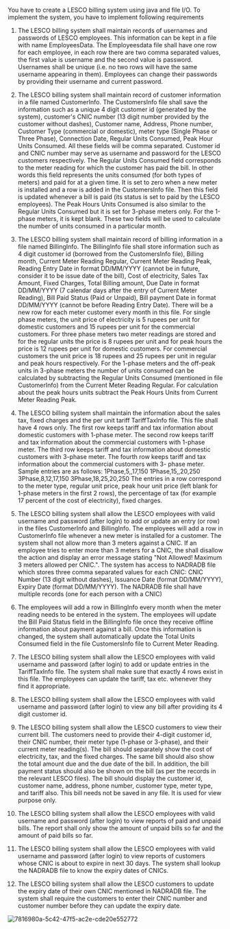 You have to create a LESCO billing system using java and file I/O. To implement the system, you have to
implement following requirements


1. The LESCO billing system shall maintain records of usernames and passwords of LESCO
employees. This information can be kept in a file with name EmployeesData. The
Employeesdata file shall have one row for each employee, in each row there are two comma
separated values, the first value is username and the second value is password. Usernames
shall be unique (i.e. no two rows will have the same username appearing in them).
Employees can change their passwords by providing their username and current password.

2. The LESCO billing system shall maintain record of customer information in a file named
CustomerInfo. The CustomersInfo file shall save the information such as a unique 4 digit
customer id (generated by the system), customer's CNIC number (13 digit number provided
by the customer without dashes), Customer name, Address, Phone number, Customer Type
(commercial or domestic), meter type (Single Phase or Three Phase), Connection Date,
Regular Units Consumed, Peak Hour Units Consumed. All these fields will be comma
separated. Customer id and CNIC number may serve as username and password for the
LESCO customers respectively. The Regular Units Consumed field corresponds to the meter
reading for which the customer has paid the bill. In other words this field represents the
units consumed (for both types of meters) and paid for at a given time. It is set to zero when
a new meter is installed and a row is added in the CustomersInfo file. Then this field is
updated whenever a bill is paid (its status is set to paid by the LESCO employees). The Peak
Hours Units Consumed is also similar to the Regular Units Consumed but it is set for 3-phase
meters only. For the 1-phase meters, it is kept blank. These two fields will be used to
calculate the number of units consumed in a particular month.


3. The LESCO billing system shall maintain record of billing information in a file named
BillingInfo. The BillingInfo file shall store information such as 4 digit customer id (borrowed
from the CustomersInfo file), Billing month, Current Meter Reading Regular, Current Meter
Reading Peak, Reading Entry Date in format DD/MM/YYYY (cannot be in future, consider it
to be issue date of the bill), Cost of electricity, Sales Tax Amount, Fixed Charges, Total Billing
amount, Due Date in format DD/MM/YYYY (7 calendar days after the entry of Current Meter
Reading), Bill Paid Status (Paid or Unpaid), Bill payment Date in format DD/MM/YYYY
(cannot be before Reading Entry Date). There will be a new row for each meter customer
every month in this file. For single phase meters, the unit price of electricity is 5 rupees per
unit for domestic customers and 15 rupees per unit for the commercial customers. For three
phase meters two meter readings are stored and for the regular units the price is 8 rupees
per unit and for peak hours the price is 12 rupees per unit for domestic customers. For
commercial customers the unit price is 18 rupees and 25 rupees per unit in regular and peak
hours respectively. For the 1-phase meters and the off-peak units in 3-phase meters the
number of units consumed can be calculated by subtracting the Regular Units Consumed
(mentioned in file CustomerInfo) from the Current Meter Reading Regular. For calculation
about the peak hours units subtract the Peak Hours Units from Current Meter Reading Peak.

4. The LESCO billing system shall maintain the information about the sales tax, fixed charges
and the per unit tariff TariffTaxInfo file. This file shall have 4 rows only. The first row keeps
tariff and tax information about domestic customers with 1-phase meter. The second row
keeps tariff and tax information about the commercial customers with 1-phase meter. The
third row keeps tariff and tax information about domestic customers with 3-phase meter.
The fourth row keeps tariff and tax information about the commercial customers with 3-
phase meter. Sample entries are as follows:
1Phase,5,,17,150
1Phase,15,,20,250
3Phase,8,12,17,150
3Phase,18,25,20,250
The entries in a row correspond to the meter type, regular unit price, peak hour unit price
(left blank for 1-phase meters in the first 2 rows), the percentage of tax (for example 17
percent of the cost of electricity), fixed charges.


5. The LESCO billing system shall allow the LESCO employees with valid username and
password (after login) to add or update an entry (or row) in the files CustomerInfo and
BillingInfo. The employees will add a row in CustomerInfo file whenever a new meter is
installed for a customer. The system shall not allow more than 3 meters against a CNIC. If
an employee tries to enter more than 3 meters for a CNIC, the shall disallow the action and
display an error message stating "Not Allowed! Maximum 3 meters allowed per CNIC.". The
system has access to NADRADB file which stores three comma separated values for each
CNIC: CNIC Number (13 digit without dashes), Issuance Date (format DD/MM/YYYY), Expiry
Date (format DD/MM/YYYY). The NADRADB file shall have multiple records (one for each
person with a CNIC)

6. The employees will add a row in BillingInfo every month when the meter reading needs to
be entered in the system. The employees will update the Bill Paid Status field in the
BillingInfo file once they receive offline information about payment against a bill. Once this
information is changed, the system shall automatically update the Total Units Consumed
field in the file CustomersInfo file to Current Meter Reading.


7. The LESCO billing system shall allow the LESCO employees with valid username and
password (after login) to add or update entries in the TariffTaxInfo file. The system shall
make sure that exactly 4 rows exist in this file. The employees can update the tariff, tax etc.
whenever they find it appropriate.

8. The LESCO billing system shall allow the LESCO employees with valid username and
password (after login) to view any bill after providing its 4 digit customer id.

9. The LESCO billing system shall allow the LESCO customers to view their current bill. The
customers need to provide their 4-digit customer id, their CNIC number, their meter type
(1-phase or 3-phase), and their current meter reading(s). The bill should separately show
the cost of electricity, tax, and the fixed charges. The same bill should also show the total
amount due and the due date of the bill. In addition, the bill payment status should also be
shown on the bill (as per the records in the relevant LESCO files). The bill should display the
customer id, customer name, address, phone number, customer type, meter type, and tariff
also. This bill needs not be saved in any file. It is used for view purpose only.
10. The LESCO billing system shall allow the LESCO employees with valid username and
password (after login) to view reports of paid and unpaid bills. The report shall only show
the amount of unpaid bills so far and the amount of paid bills so far.

11. The LESCO billing system shall allow the LESCO employees with valid username and
password (after login) to view reports of customers whose CNIC is about to expire in next
30 days. The system shall lookup the NADRADB file to know the expiry dates of CNICs.
12. The LESCO billing system shall allow the LESCO customers to update the expiry date of their
own CNIC mentioned in NADRADB file. The system shall require the customers to enter their
CNIC number and customer number before they can update the expiry date.



![7816980a-5c42-47f5-ac2e-cde20e552772](https://github.com/user-attachments/assets/ec0216a4-effa-4e52-b73c-bbd27150bfe1)

